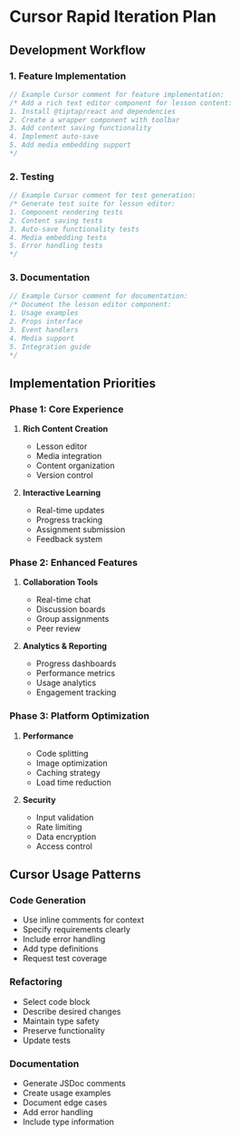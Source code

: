 # Cursor Rapid Iteration Plan

## Development Workflow

### 1. Feature Implementation
```typescript
// Example Cursor comment for feature implementation:
/* Add a rich text editor component for lesson content:
1. Install @tiptap/react and dependencies
2. Create a wrapper component with toolbar
3. Add content saving functionality
4. Implement auto-save
5. Add media embedding support
*/
```

### 2. Testing
```typescript
// Example Cursor comment for test generation:
/* Generate test suite for lesson editor:
1. Component rendering tests
2. Content saving tests
3. Auto-save functionality tests
4. Media embedding tests
5. Error handling tests
*/
```

### 3. Documentation
```typescript
// Example Cursor comment for documentation:
/* Document the lesson editor component:
1. Usage examples
2. Props interface
3. Event handlers
4. Media support
5. Integration guide
*/
```

## Implementation Priorities

### Phase 1: Core Experience
1. **Rich Content Creation**
   - Lesson editor
   - Media integration
   - Content organization
   - Version control

2. **Interactive Learning**
   - Real-time updates
   - Progress tracking
   - Assignment submission
   - Feedback system

### Phase 2: Enhanced Features
1. **Collaboration Tools**
   - Real-time chat
   - Discussion boards
   - Group assignments
   - Peer review

2. **Analytics & Reporting**
   - Progress dashboards
   - Performance metrics
   - Usage analytics
   - Engagement tracking

### Phase 3: Platform Optimization
1. **Performance**
   - Code splitting
   - Image optimization
   - Caching strategy
   - Load time reduction

2. **Security**
   - Input validation
   - Rate limiting
   - Data encryption
   - Access control

## Cursor Usage Patterns

### Code Generation
- Use inline comments for context
- Specify requirements clearly
- Include error handling
- Add type definitions
- Request test coverage

### Refactoring
- Select code block
- Describe desired changes
- Maintain type safety
- Preserve functionality
- Update tests

### Documentation
- Generate JSDoc comments
- Create usage examples
- Document edge cases
- Add error handling
- Include type information 
